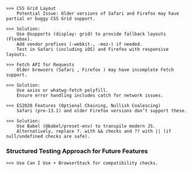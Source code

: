     >>> CSS Grid Layout
        Potential Issue: Older versions of Safari and Firefox may have partial or buggy CSS Grid support.

    >>> Solution:
        Use @supports (display: grid) to provide fallback layouts (Flexbox).
        Add vendor prefixes (-webkit-, -moz-) if needed.
        Test in Safari (including iOS) and Firefox with responsive layouts.

    >>> Fetch API for Requests
        Older browsers (Safari , Firefox ) may have incomplete Fetch support.

    >>> Solution:
        Use axios or whatwg-fetch polyfill.
        Ensure error handling includes catch for network issues.

    >>> ES2020 Features (Optional Chaining, Nullish Coalescing)
        Safari (pre-13.1) and older Firefox versions don’t support these.

    >>> Solution:
        Use Babel (@babel/preset-env) to transpile modern JS.
        Alternatively, replace ?. with && checks and ?? with || (if null/undefined checks are safe).

### Structured Testing Approach for Future Features
    >>> Use Can I Use + BrowserStack for compatibility checks.